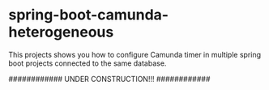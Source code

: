 # spring-boot-camunda-heterogeneous
This projects shows you how to configure Camunda timer in multiple spring boot projects connected to the same database.




############ UNDER CONSTRUCTION!!! ############

